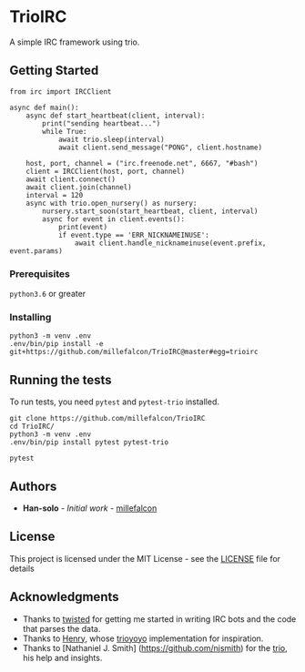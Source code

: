 # TrioIRC

A simple IRC framework using trio.

## Getting Started

```python3
from irc import IRCClient

async def main():
    async def start_heartbeat(client, interval):
        print("sending heartbeat...")
        while True:
            await trio.sleep(interval)
            await client.send_message("PONG", client.hostname)

    host, port, channel = ("irc.freenode.net", 6667, "#bash")
    client = IRCClient(host, port, channel)
    await client.connect()
    await client.join(channel)
    interval = 120
    async with trio.open_nursery() as nursery:
        nursery.start_soon(start_heartbeat, client, interval)
        async for event in client.events():
            print(event)
            if event.type == 'ERR_NICKNAMEINUSE':
                await client.handle_nicknameinuse(event.prefix, event.params)
```

### Prerequisites

`python3.6` or greater

### Installing


```
python3 -m venv .env
.env/bin/pip install -e git+https://github.com/millefalcon/TrioIRC@master#egg=trioirc
```


## Running the tests

To run tests, you need `pytest` and `pytest-trio` installed.

```
git clone https://github.com/millefalcon/TrioIRC
cd TrioIRC/
python3 -m venv .env
.env/bin/pip install pytest pytest-trio

pytest
```

## Authors

* **Han-solo** - *Initial work* - [millefalcon](https://github.com/millefalcon/)

## License

This project is licensed under the MIT License - see the [LICENSE](LICENSE) file for details

## Acknowledgments

* Thanks to [twisted](https://github.com/twisted/twisted) for getting me started in writing IRC bots and the code that parses the data.
* Thanks to [Henry](https://github.com/henry232323), whose [trioyoyo](https://github.com/henry232323/trioyoyo) implementation for inspiration.
* Thanks to [Nathaniel J. Smith] (https://github.com/njsmith) for the [trio](https://github.com/python-trio/trio), his help and insights.
